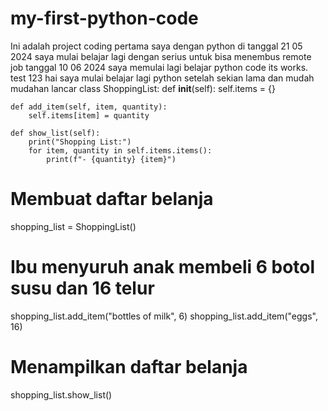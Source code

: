# my-first-python-code
Ini adalah project coding pertama saya dengan python 
di  tanggal 21 05 2024 saya mulai belajar lagi dengan serius untuk bisa menembus remote job 
tanggal 10 06 2024 saya memulai lagi belajar python code 
its works. 
test 123
hai saya mulai belajar lagi python setelah sekian lama dan mudah mudahan lancar 
class ShoppingList:
    def __init__(self):
        self.items = {}

    def add_item(self, item, quantity):
        self.items[item] = quantity

    def show_list(self):
        print("Shopping List:")
        for item, quantity in self.items.items():
            print(f"- {quantity} {item}")

# Membuat daftar belanja
shopping_list = ShoppingList()

# Ibu menyuruh anak membeli 6 botol susu dan 16 telur
shopping_list.add_item("bottles of milk", 6)
shopping_list.add_item("eggs", 16)

# Menampilkan daftar belanja
shopping_list.show_list()
